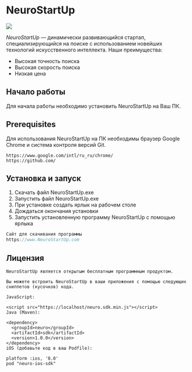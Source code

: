 # NeuroStartUp

![](https://camo.githubusercontent.com/c6727c717cad1e4820481abb87524f90782445c5/68747470733a2f2f692e696d6775722e636f6d2f495a4f525769492e706e67)

*NeuroStartUp* — динамически развивающийся стартап, специализирующийся на поиске с использованием новейших технологий искусственного интеллекта.
Наши преимущества:
* Высокая точность поиска
* Высокая скорость поиска
* Низкая цена
## Начало работы
Для начала работы необходимо установить NeuroStartUp на Ваш ПК.
## Prerequisites
Для использования NeuroStartUp на ПК необходимы браузер Google Chrome и система контроля версий Git.
```
https://www.google.com/intl/ru_ru/chrome/
https://github.com/
```
## Установка и запуск
1. Скачать файл NeuroStartUp.exe
2. Запустить файл NeuroStartUp.exe
3. При установке создать ярлык на рабочем столе
4. Дождаться окончания установки
5. Запустить установленную программу NeuroStartUp с помощью ярлыка
```javascript
Сайт для скачивания программы
https://www.NeuroStartUp.com
```
## Лицензия
```
NeuroStartUp является открытым бесплатным программным продуктом.

Вы можете встроить NeuroStartUp в ваши приложения с помощью следующих сниппетов (кусочков) кода.

JavaScript:

<script src="https://localhost/neuro.sdk.min.js"></script>
Java (Maven):

<dependency>
  <groupId>neuro</groupId>
  <artifactId>sdk</artifactId>
  <version>1.0.0</version>
</dependency>
iOS (добавьте код в ваш Podfile):

platform :ios, '8.0'
pod "neuro-ios-sdk"
```